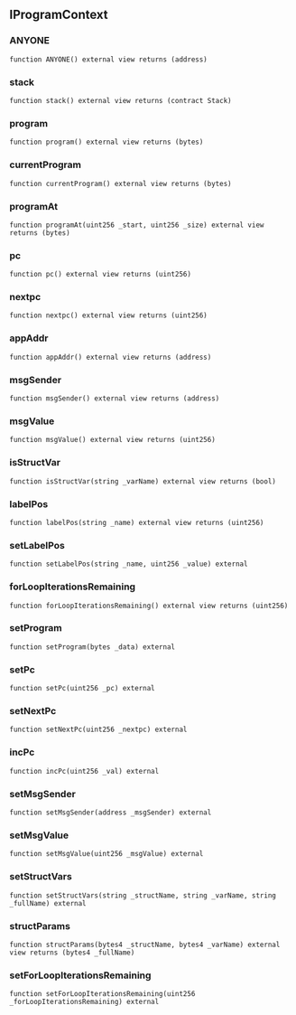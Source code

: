 ## IProgramContext

### ANYONE

```solidity
function ANYONE() external view returns (address)
```

### stack

```solidity
function stack() external view returns (contract Stack)
```

### program

```solidity
function program() external view returns (bytes)
```

### currentProgram

```solidity
function currentProgram() external view returns (bytes)
```

### programAt

```solidity
function programAt(uint256 _start, uint256 _size) external view returns (bytes)
```

### pc

```solidity
function pc() external view returns (uint256)
```

### nextpc

```solidity
function nextpc() external view returns (uint256)
```

### appAddr

```solidity
function appAddr() external view returns (address)
```

### msgSender

```solidity
function msgSender() external view returns (address)
```

### msgValue

```solidity
function msgValue() external view returns (uint256)
```

### isStructVar

```solidity
function isStructVar(string _varName) external view returns (bool)
```

### labelPos

```solidity
function labelPos(string _name) external view returns (uint256)
```

### setLabelPos

```solidity
function setLabelPos(string _name, uint256 _value) external
```

### forLoopIterationsRemaining

```solidity
function forLoopIterationsRemaining() external view returns (uint256)
```

### setProgram

```solidity
function setProgram(bytes _data) external
```

### setPc

```solidity
function setPc(uint256 _pc) external
```

### setNextPc

```solidity
function setNextPc(uint256 _nextpc) external
```

### incPc

```solidity
function incPc(uint256 _val) external
```

### setMsgSender

```solidity
function setMsgSender(address _msgSender) external
```

### setMsgValue

```solidity
function setMsgValue(uint256 _msgValue) external
```

### setStructVars

```solidity
function setStructVars(string _structName, string _varName, string _fullName) external
```

### structParams

```solidity
function structParams(bytes4 _structName, bytes4 _varName) external view returns (bytes4 _fullName)
```

### setForLoopIterationsRemaining

```solidity
function setForLoopIterationsRemaining(uint256 _forLoopIterationsRemaining) external
```

